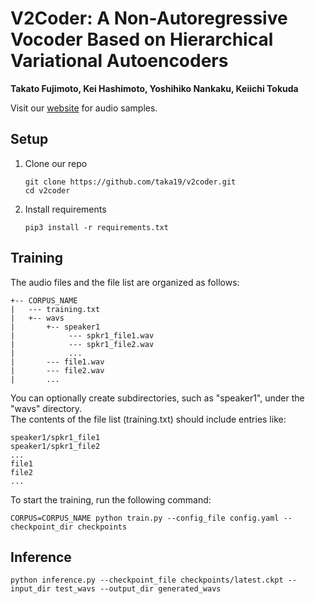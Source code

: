 # V2Coder: A Non-Autoregressive Vocoder Based on Hierarchical Variational Autoencoders
**Takato Fujimoto, Kei Hashimoto, Yoshihiko Nankaku, Keiichi Tokuda**

Visit our [website](https://www.sp.nitech.ac.jp/~taka19/demos/v2coder-demo/) for audio samples.

## Setup
1. Clone our repo
    ```
    git clone https://github.com/taka19/v2coder.git
    cd v2coder
    ```
2. Install requirements
    ```
    pip3 install -r requirements.txt
    ```
## Training
The audio files and the file list are organized as follows:
```
+-- CORPUS_NAME
|   --- training.txt
|   +-- wavs
|       +-- speaker1
|            --- spkr1_file1.wav
|            --- spkr1_file2.wav
|            ...
|       --- file1.wav
|       --- file2.wav
|       ...
```
You can optionally create subdirectories, such as "speaker1", under the "wavs" directory.
<br>
The contents of the file list (training.txt) should include entries like:
```
speaker1/spkr1_file1
speaker1/spkr1_file2
...
file1
file2
...
```
To start the training, run the following command:
```
CORPUS=CORPUS_NAME python train.py --config_file config.yaml --checkpoint_dir checkpoints
```

## Inference
```
python inference.py --checkpoint_file checkpoints/latest.ckpt --input_dir test_wavs --output_dir generated_wavs
```
